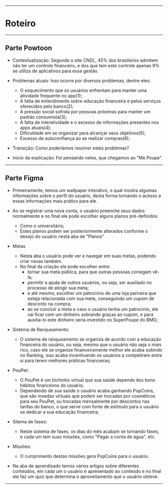***
# Roteiro
***
## Parte Powtoon
* Contextualização:
Segundo o site CNDL, 45% dos brasileiros admitem não ter um controle financeiro, e dos que tem este controle apenas 9% se utiliza de aplicativos para essa gestão.

* Problemas atuais:
Isso ocorre por diversos problemas, dentre eles:
   * O esquecimento que os usuários enfrentam para manter uma atividade frequente no app(1);
   * A falta de entendimento sobre educação financeira e pelos serviços oferecidos pelo banco(2);
   * A pressão social sofrida por pessoas próximas para manter um padrão consumista(3);
   * A falta de interatividade e o excesso de informações presentes nos apps atuais(4);
   * Dificuldade em se organizar para alcançar seus objetivos(5);
   * Excesso de autoconfiança ao se realizar compras(6);

* Transição:
Como poderíamos resolver estes problemas?

* Início da explicação:
Foi pensando neles, que chegamos ao "Me Poupe".
***
## Parte Figma
* Primeiramente, temos um wallpaper interativo, o qual mostra algumas informações sobre o perfil do usuário, desta forma tornando o acesso a essas informações mais prático para ele.
   
* Ao se registrar uma nova conta, o usuário preenche seus dados normalmente e no final ele pode escolher alguns planos pré-definidos
   * Como o universitário;
   * Estes planos podem ser posteriormente alterados conforme o desejo do usuário nesta aba de "Planos"

* Metas
   * Nesta aba o usuário pode ver e navegar em suas metas, podendo criar novas também.
   * No final da criação ele pode escolher entre:
      * tornar sua meta pública, para que outras pessoas consigam vê-la;
      * permitir a ajuda de outros usuários, ou seja, ser auxiliado no processo de atingir sua meta;
      * e até mesmo, escolher um patrocínio de uma loja parceira que esteja relacionada com sua meta, conseguindo um cupom de desconto na compra;
      * ao se concluir a meta e caso o usuário tenha um patrocínio, ele vai ficar com um dinheiro sobrando graças ao cupom, e para auxilia-lo este dinheiro seria investido no SuperPoupe do BMG;

* Sistema de Ranqueamento:
   * O sistema de ranqueamento se organiza de acordo com a educação financeira do usuário, ou seja, mesmo que o usuário não seja o mais rico, caso ele se organize financeiramente melhor ele acaba subindo no Ranking, isso acaba incentivando os usuários a competirem entre si para terem melhores práticas financeiras;

* PouPet:
   * O PouPet é um bichinho virtual que sua saúde depende dos bons hábitos financeiros do usuário;
   * Dependendo de sua saúde o usuário acaba ganhando PopCoins, que são moedas virtuais que podem ser trocadas por cosméticos para seu PouPet, ou trocadas mensalmente por descontos nas tarifas do banco, o que serve com fonte de estímulo para o usuário se dedicar a sua educação financeira;

* Sitema de fases:
   * Neste sistema de fases, os dias do mês acabam se tornando fases, e cada um tem suas missões, como "Pagar a conta de água", etc.

* Missões:
   * O cumprimento destas missões gera PopCoins para o usuário.

* Na aba de aprendizado temos vários artigos sobre diferentes conteúdos, em cada um o usuário é apresentado ao conteúdo e no final ele faz um quiz que determina o aproveitamento que o usuário obteve.

***

